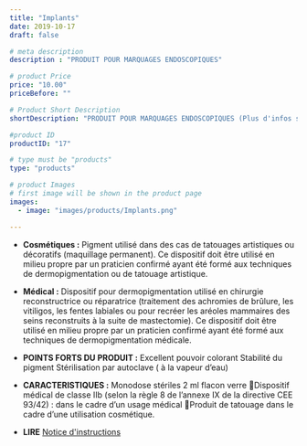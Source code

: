 ```yaml
---
title: "Implants"
date: 2019-10-17
draft: false

# meta description
description : "PRODUIT POUR MARQUAGES ENDOSCOPIQUES"

# product Price
price: "10.00"
priceBefore: ""

# Product Short Description
shortDescription: "PRODUIT POUR MARQUAGES ENDOSCOPIQUES (Plus d'infos sur les implants dermiques et marquage endoscopique ici [A propos](apropos))"

#product ID
productID: "17"

# type must be "products"
type: "products"

# product Images
# first image will be shown in the product page
images:
  - image: "images/products/Implants.png"

---
```


- **Cosmétiques :**
	Pigment utilisé dans des cas de tatouages artistiques ou décoratifs (maquillage permanent). Ce dispositif doit être utilisé en milieu propre par un praticien confirmé ayant été formé aux techniques de dermopigmentation ou de tatouage artistique. 
- **Médical :**
	Dispositif pour dermopigmentation utilisé en chirurgie reconstructrice ou réparatrice (traitement des achromies de brûlure, les vitiligos, les fentes labiales ou  pour recréer les aréoles mammaires des seins reconstruits à la suite de mastectomie).
	Ce dispositif doit être utilisé en milieu propre par un praticien confirmé ayant été formé aux techniques de dermopigmentation médicale.
- **POINTS FORTS  DU PRODUIT :**
	Excellent pouvoir colorant
	Stabilité du pigment
	Stérilisation par autoclave ( à la vapeur d’eau)
- **CARACTERISTIQUES :**
	Monodose stériles 2 ml 
	flacon verre 
	Dispositif médical de classe IIb (selon la règle 8 de l’annexe IX de la directive CEE 93/42) : dans le cadre d’un usage médical
	Produit de tatouage dans le cadre d’une utilisation cosmétique.

- **LIRE** [Notice d'instructions]()


